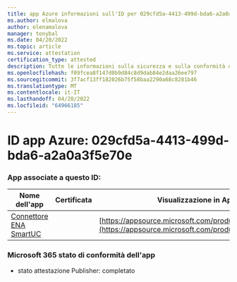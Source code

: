 ```yaml
---
title: app Azure informazioni sull'ID per 029cfd5a-4413-499d-bda6-a2a0a3f5e70e
ms.author: elmalova
author: elenamalova
manager: tonybal
ms.date: 04/20/2022
ms.topic: article
ms.service: attestation
certification_type: attested
description: Tutte le informazioni sulla sicurezza e sulla conformità disponibili per 029cfd5a-4413-499d-bda6-a2a0a3f5e70e.
ms.openlocfilehash: f09fcea8f147d0b9d84c8d9dab84e2daa26ee797
ms.sourcegitcommit: 3f7acf13ff182026b75f58baa2290a68c8281b46
ms.translationtype: MT
ms.contentlocale: it-IT
ms.lasthandoff: 04/20/2022
ms.locfileid: "64966185"
---
```

# <a name="azure-app-id-029cfd5a-4413-499d-bda6-a2a0a3f5e70e"></a>ID app Azure: 029cfd5a-4413-499d-bda6-a2a0a3f5e70e


### <a name="apps-associated-with-this-id"></a>App associate a questo ID:
| **Nome dell'app** | **Certificata** | **Visualizzazione in AppSource** |
|--------------|---------------|-----------------------|
| [Connettore ENA SmartUC](../forward/WA200003354.md) |  | [https://appsource.microsoft.com/product/office/WA200003354](https://appsource.microsoft.com/product/office/WA200003354) |

### <a name="microsoft-365-app-compliance-status"></a>Microsoft 365 stato di conformità dell'app
- stato attestazione Publisher: completato
